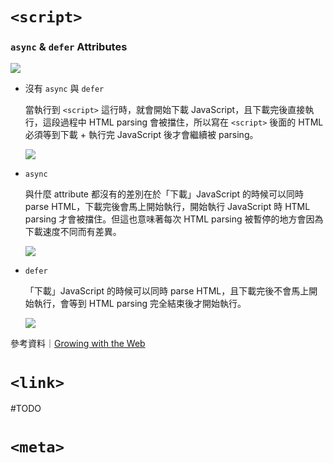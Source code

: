 # `<script>`

### `async` & `defer` Attributes

![](<https://raw.githubusercontent.com/Jamison-Chen/KM-software/master/img/script-loading-legend.png>)

- 沒有 `async` 與 `defer`

    當執行到 `<script>` 這行時，就會開始下載 JavaScript，且下載完後直接執行，這段過程中 HTML parsing 會被擋住，所以寫在 `<script>` 後面的 HTML 必須等到下載 + 執行完 JavaScript 後才會繼續被 parsing。

    ![](<https://raw.githubusercontent.com/Jamison-Chen/KM-software/master/img/script-loading-script.png>)

- `async`

    與什麼 attribute 都沒有的差別在於「下載」JavaScript 的時候可以同時 parse HTML，下載完後會馬上開始執行，開始執行 JavaScript 時 HTML parsing 才會被擋住。但這也意味著每次 HTML parsing 被暫停的地方會因為下載速度不同而有差異。

    ![](<https://raw.githubusercontent.com/Jamison-Chen/KM-software/master/img/script-loading-async.png>)

- `defer`

    「下載」JavaScript 的時候可以同時 parse HTML，且下載完後不會馬上開始執行，會等到 HTML parsing 完全結束後才開始執行。

    ![](<https://raw.githubusercontent.com/Jamison-Chen/KM-software/master/img/script-loading-defer.png>)

參考資料｜[Growing with the Web](https://www.growingwiththeweb.com/2014/02/async-vs-defer-attributes.html)

# `<link>`

#TODO 

# `<meta>`

